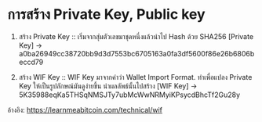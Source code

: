 # การสร้าง Private Key, Public key

1. สร้าง Private Key :: เริ่มจากสุ่มตัวเลขมาชุดหนึ่งแล้วนำไป Hash ด้วย SHA256
[Private Key] -> a0ba26949cc38720bb9d3d7553bc6705163a0fa3df5600f86e26b6806beccd79

2. สร้าง WIF Key ::  WIF Key มาจากคำว่า Wallet Import Format. ทำเพื่อแปลง Private Key ให้เป็นรูปลักษณ์มันดูง่ายขึ้น
นำผลลัพธ์นั้นไปสร้าง
[WIF Key] -> 5K35988eqKa5THSqNMSJTy7ubMcWwNRMyiKPsycdBhcTf2Gu28y


อ้างอิง:
https://learnmeabitcoin.com/technical/wif
